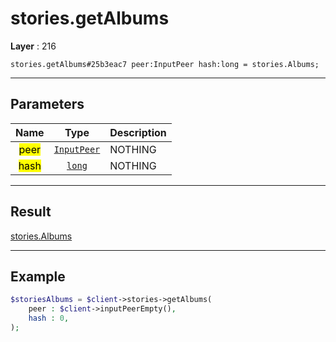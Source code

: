 # stories.getAlbums

**Layer** : 216

```tl
stories.getAlbums#25b3eac7 peer:InputPeer hash:long = stories.Albums;
```

---

## Parameters

| Name | Type | Description |
| :---: | :---: | :--- |
| <mark>peer</mark> | [`InputPeer`](type/InputPeer) | NOTHING |
| <mark>hash</mark> | [`long`](type/long) | NOTHING |

---

## Result

[stories.Albums](type/stories.Albums)

---

## Example

```php
$storiesAlbums = $client->stories->getAlbums(
	peer : $client->inputPeerEmpty(),
	hash : 0,
);
```